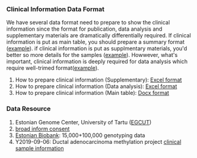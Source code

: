 ### Clinical Information Data Format

We have several data format need to prepare to show the clinical information since the format for publication, data analysis and supplementary materials are dramatically differentially required. If clinical information is put as main table, you should prepare a summary format ([example](Table1.ESCC_Clinical_Epigenetics_Publication.docx)). if clinical information is put as supplmentary materials, you'd better so more details for the samples ([example](41586_2019_1272_MOESM2_ESM.xlsx)). Howwever, what's important, clinical information is deeply required for data analysis which require well-trimed format([example](DataAnalysis_Saminfo_Example.xlsx)). 

1. How to prepare clinical information (Supplementary): [Excel format](41586_2019_1272_MOESM2_ESM.xlsx)
2. How to prepare clinical information (Data analysis): [Excel format](DataAnalysis_Saminfo_Example.xlsx)
3. How to prepare clinical information (Main table): [Docx format](Table1.ESCC_Clinical_Epigenetics_Publication.docx)

### Data Resource
1. Estonian Genome Center, University of Tartu ([EGCUT](EGCUT.Biobank.pdf)) 
2. [broad inform consent](gene_donor_consent_form.pdf)
3. [Estonian Biobank](https://www.geenivaramu.ee/en/access-biobank): 15,000+100,000 genotyping data
4. Y2019-09-06: Ductal adenocarcinoma methylation project [clinical sample information](pancrease.saminfo.xlsx)
